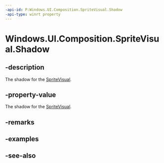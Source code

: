 ```yaml
---
-api-id: P:Windows.UI.Composition.SpriteVisual.Shadow
-api-type: winrt property
---
```


<!-- Property syntax
public Windows.UI.Composition.CompositionShadow Shadow { get;  set; }
-->

# Windows.UI.Composition.SpriteVisual.Shadow

## -description
The shadow for the [SpriteVisual](spritevisual.md).



## -property-value
The shadow for the [SpriteVisual](spritevisual.md).

## -remarks

## -examples

## -see-also
